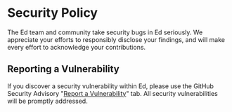 # Security Policy

The Ed team and community take security bugs in Ed seriously. We appreciate your
efforts to responsibly disclose your findings, and will make every effort to
acknowledge your contributions.

## Reporting a Vulnerability

If you discover a security vulnerability within Ed, please use the
GitHub Security Advisory "[Report a Vulnerability](https://github.com/sergeyklay/gohugo-theme-ed/security/advisories/new)"
tab. All security vulnerabilities will be promptly addressed.
